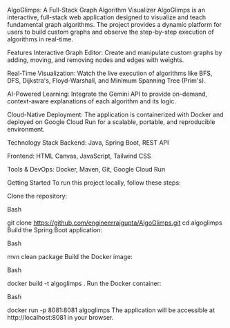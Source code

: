 AlgoGlimps: A Full-Stack Graph Algorithm Visualizer
AlgoGlimps is an interactive, full-stack web application designed to visualize and teach fundamental graph algorithms. The project provides a dynamic platform for users to build custom graphs and observe the step-by-step execution of algorithms in real-time.

Features
Interactive Graph Editor: Create and manipulate custom graphs by adding, moving, and removing nodes and edges with weights.

Real-Time Visualization: Watch the live execution of algorithms like BFS, DFS, Dijkstra's, Floyd-Warshall, and Minimum Spanning Tree (Prim's).

AI-Powered Learning: Integrate the Gemini API to provide on-demand, context-aware explanations of each algorithm and its logic.

Cloud-Native Deployment: The application is containerized with Docker and deployed on Google Cloud Run for a scalable, portable, and reproducible environment.

Technology Stack
Backend: Java, Spring Boot, REST API

Frontend: HTML Canvas, JavaScript, Tailwind CSS

Tools & DevOps: Docker, Maven, Git, Google Cloud Run

Getting Started
To run this project locally, follow these steps:

Clone the repository:

Bash

git clone https://github.com/engineerrajgupta/AlgoGlimps.git
cd algoglimps
Build the Spring Boot application:

Bash

mvn clean package
Build the Docker image:

Bash

docker build -t algoglimps .
Run the Docker container:

Bash

docker run -p 8081:8081 algoglimps
The application will be accessible at http://localhost:8081 in your browser.
